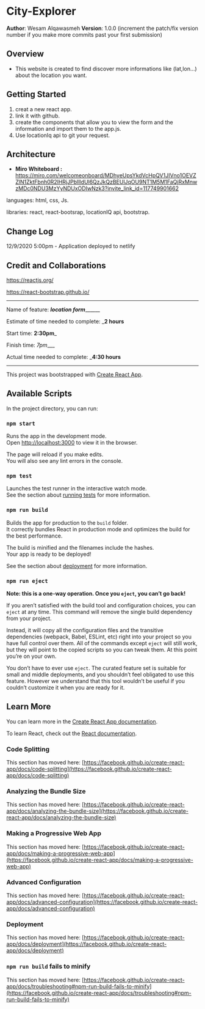 


# City-Explorer

**Author**: Wesam Alqawasmeh
**Version**: 1.0.0 (increment the patch/fix version number if you make more commits past your first submission)

## Overview
<!-- Provide a high level overview of what this application is and why you are building it, beyond the fact that it's an assignment for this class. (i.e. What's your problem domain?) -->

- This website is created to find discover more informations like (lat,lon...) about the location you want.

## Getting Started
<!-- What are the steps that a user must take in order to build this app on their own machine and get it running? -->
1. creat a new react app.
2. link it with github.
4. create the components that allow you to view the form and the information and import them to the app.js.
5. Use locationIq api to git your request.

## Architecture
<!-- Provide a detailed description of the application design. What technologies (languages, libraries, etc) you're using, and any other relevant design information. -->
- **Miro Whiteboard :** https://miro.com/welcomeonboard/MDhyeUpsYkdVcHpQV1JIVno1OEVZZlN1ZktFbnh0R2lHRjJPbllIdUl6QzJkQzBEUlJqOU9NT1M5M1FaQjRxMnwzMDc0NDU3MzYyNDUxODIwNzk3?invite_link_id=117749901662

languages: html, css, Js.

libraries: react, react-bootsrap, locationIQ api, bootstrap.

## Change Log
<!-- Use this area to document the iterative changes made to your application as each feature is successfully implemented. Use time stamps. Here's an example:

01-01-2001 4:59pm - Application now has a fully-functional express server, with a GET route for the location resource. -->
12/9/2020 5:00pm - Application deployed to netlify
## Credit and Collaborations
<!-- Give credit (and a link) to other people or resources that helped you build this application. -->
https://reactjs.org/ 

https://react-bootstrap.github.io/ 

----------------------------------------------------------------------------------------------------------------------

Name of feature: _____________location form___________________

Estimate of time needed to complete: ___2 hours__

Start time: __2:30pm___

Finish time: _7pm____

Actual time needed to complete: ___4:30 hours__

-----------------------------------------------------------------------------------------------------------------------

This project was bootstrapped with [Create React App](https://github.com/facebook/create-react-app).

## Available Scripts

In the project directory, you can run:

### `npm start`

Runs the app in the development mode.\
Open [http://localhost:3000](http://localhost:3000) to view it in the browser.

The page will reload if you make edits.\
You will also see any lint errors in the console.

### `npm test`

Launches the test runner in the interactive watch mode.\
See the section about [running tests](https://facebook.github.io/create-react-app/docs/running-tests) for more information.

### `npm run build`

Builds the app for production to the `build` folder.\
It correctly bundles React in production mode and optimizes the build for the best performance.

The build is minified and the filenames include the hashes.\
Your app is ready to be deployed!

See the section about [deployment](https://facebook.github.io/create-react-app/docs/deployment) for more information.

### `npm run eject`

**Note: this is a one-way operation. Once you `eject`, you can’t go back!**

If you aren’t satisfied with the build tool and configuration choices, you can `eject` at any time. This command will remove the single build dependency from your project.

Instead, it will copy all the configuration files and the transitive dependencies (webpack, Babel, ESLint, etc) right into your project so you have full control over them. All of the commands except `eject` will still work, but they will point to the copied scripts so you can tweak them. At this point you’re on your own.

You don’t have to ever use `eject`. The curated feature set is suitable for small and middle deployments, and you shouldn’t feel obligated to use this feature. However we understand that this tool wouldn’t be useful if you couldn’t customize it when you are ready for it.

## Learn More

You can learn more in the [Create React App documentation](https://facebook.github.io/create-react-app/docs/getting-started).

To learn React, check out the [React documentation](https://reactjs.org/).

### Code Splitting

This section has moved here: [https://facebook.github.io/create-react-app/docs/code-splitting](https://facebook.github.io/create-react-app/docs/code-splitting)

### Analyzing the Bundle Size

This section has moved here: [https://facebook.github.io/create-react-app/docs/analyzing-the-bundle-size](https://facebook.github.io/create-react-app/docs/analyzing-the-bundle-size)

### Making a Progressive Web App

This section has moved here: [https://facebook.github.io/create-react-app/docs/making-a-progressive-web-app](https://facebook.github.io/create-react-app/docs/making-a-progressive-web-app)

### Advanced Configuration

This section has moved here: [https://facebook.github.io/create-react-app/docs/advanced-configuration](https://facebook.github.io/create-react-app/docs/advanced-configuration)

### Deployment

This section has moved here: [https://facebook.github.io/create-react-app/docs/deployment](https://facebook.github.io/create-react-app/docs/deployment)

### `npm run build` fails to minify

This section has moved here: [https://facebook.github.io/create-react-app/docs/troubleshooting#npm-run-build-fails-to-minify](https://facebook.github.io/create-react-app/docs/troubleshooting#npm-run-build-fails-to-minify)
